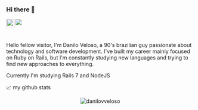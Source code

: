 ### Hi there 👋

<a href="https://www.instagram.com/danivic/">
  <img align="left" alt="Danilo's Instagram" width="22px" src="https://raw.githubusercontent.com/hussainweb/hussainweb/main/icons/instagram.png" />
</a>

![](https://visitor-badge.glitch.me/badge?page_id=danilovveloso.danilovveloso)

<br />

Hello fellow visitor, I'm Danilo Veloso, a 90's brazilian guy passionate about technology and software development. I've built my career mainly focused on Ruby on Rails, but I'm constantly studying new languages and trying to find new approaches to everything.

Currently I'm studying Rails 7 and NodeJS


📈 my github stats

<p align="center"> <img src="https://github-readme-stats.vercel.app/api?username=danilovveloso&show_icons=true&theme=gotham" alt="danilovveloso" />

<!--
**danilovveloso/danilovveloso** is a ✨ _special_ ✨ repository because its `README.md` (this file) appears on your GitHub profile.

Here are some ideas to get you started:

- 🔭 I’m currently working on ...
- 🌱 I’m currently learning ...
- 👯 I’m looking to collaborate on ...
- 🤔 I’m looking for help with ...
- 💬 Ask me about ...
- 📫 How to reach me: ...
- 😄 Pronouns: ...
- ⚡ Fun fact: ...
-->
